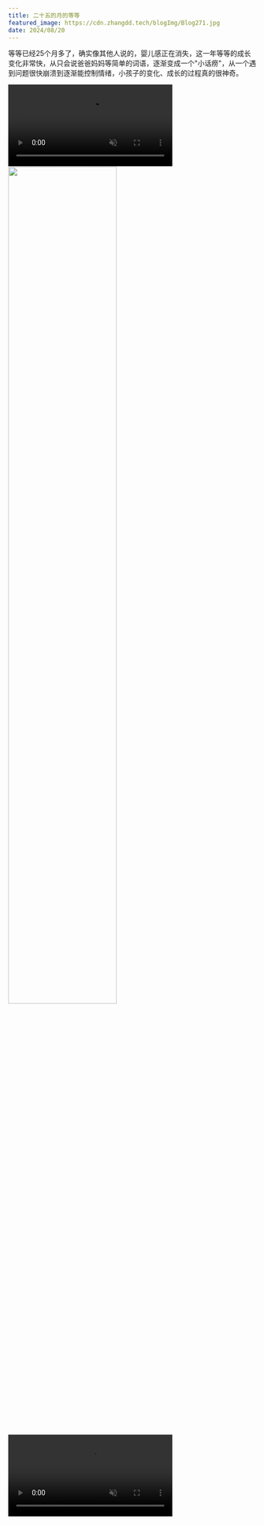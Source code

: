 ```yaml
---
title: 二十五的月的等等
featured_image: https://cdn.zhangdd.tech/blogImg/Blog271.jpg
date: 2024/08/20
---
```

等等已经25个月多了，确实像其他人说的，婴儿感正在消失，这一年等等的成长变化非常快，从只会说爸爸妈妈等简单的词语，逐渐变成一个"小话痨"，从一个遇到问题很快崩溃到逐渐能控制情绪，小孩子的变化、成长的过程真的很神奇。

<video src="https://cdn.zhangdd.tech/contentImg/271/00.mp4" controls loop autoplay muted preload="auto" width="66%" ></video>
<img src="https://cdn.zhangdd.tech/contentImg/271/00.jpg" width="66%" alt="">
<video src="https://cdn.zhangdd.tech/contentImg/271/01.mp4" controls loop autoplay muted preload="auto" width="66%" ></video>
